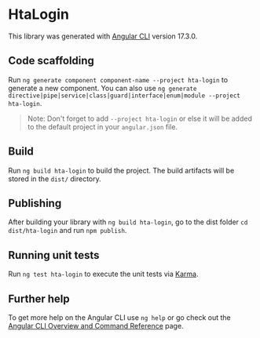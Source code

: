 # HtaLogin

This library was generated with [Angular CLI](https://github.com/angular/angular-cli) version 17.3.0.

## Code scaffolding

Run `ng generate component component-name --project hta-login` to generate a new component. You can also use `ng generate directive|pipe|service|class|guard|interface|enum|module --project hta-login`.
> Note: Don't forget to add `--project hta-login` or else it will be added to the default project in your `angular.json` file. 

## Build

Run `ng build hta-login` to build the project. The build artifacts will be stored in the `dist/` directory.

## Publishing

After building your library with `ng build hta-login`, go to the dist folder `cd dist/hta-login` and run `npm publish`.

## Running unit tests

Run `ng test hta-login` to execute the unit tests via [Karma](https://karma-runner.github.io).

## Further help

To get more help on the Angular CLI use `ng help` or go check out the [Angular CLI Overview and Command Reference](https://angular.io/cli) page.
